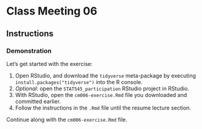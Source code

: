 # Class Meeting 06
## Instructions
### Demonstration
Let’s get started with the exercise:

1. Open RStudio, and download the `tidyverse` meta-package by executing `install.packages("tidyverse")` into the R console.
1. _Optional_: open the `STAT545_participation` RStudio project in RStudio.
1. With RStudio, open the `cm006-exercise.Rmd` file you downloaded and committed earlier.
1. Follow the instructions in the `.Rmd` file until the resume lecture section.

Continue along with the `cm006-exercise.Rmd` file.
